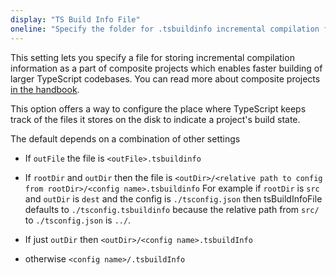 ```yaml
---
display: "TS Build Info File"
oneline: "Specify the folder for .tsbuildinfo incremental compilation files."
---
```


This setting lets you specify a file for storing incremental compilation information as a part of composite projects which enables faster
building of larger TypeScript codebases. You can read more about composite projects [in the handbook](/docs/handbook/project-references.html).

This option offers a way to configure the place where TypeScript keeps track of the files it stores on the disk to
indicate a project's build state.

The default depends on a combination of other settings

 - If `outFile` the file is `<outFile>.tsbuildinfo`

 - If `rootDir` and `outDir` then the file is `<outDir>/<relative path to config from rootDir>/<config name>.tsbuildinfo`
   For example if `rootDir` is `src` and `outDir` is `dest` and  the config is
   `./tsconfig.json` then tsBuildInfoFile defaults to `./tsconfig.tsbuildinfo`
   because the relative path from `src/` to `./tsconfig.json` is `../`.

 - If just `outDir` then `<outDir>/<config name>.tsbuildInfo`

 - otherwise `<config name>/.tsbuildInfo`
